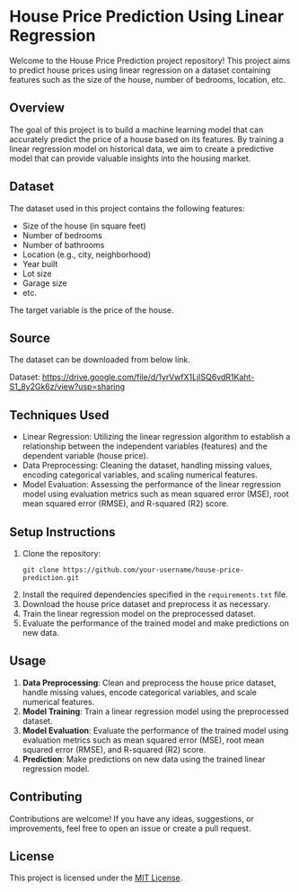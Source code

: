 # House Price Prediction Using Linear Regression

Welcome to the House Price Prediction project repository! This project aims to predict house prices using linear regression on a dataset containing features such as the size of the house, number of bedrooms, location, etc.

## Overview
The goal of this project is to build a machine learning model that can accurately predict the price of a house based on its features. By training a linear regression model on historical data, we aim to create a predictive model that can provide valuable insights into the housing market.

## Dataset
The dataset used in this project contains the following features:
- Size of the house (in square feet)
- Number of bedrooms
- Number of bathrooms
- Location (e.g., city, neighborhood)
- Year built
- Lot size
- Garage size
- etc.

The target variable is the price of the house.

## Source
The dataset can be downloaded from below link.

Dataset: https://drive.google.com/file/d/1yrVwfX1LjISQ6vdR1Kaht-S1_8y2Gk6z/view?usp=sharing

## Techniques Used
- Linear Regression: Utilizing the linear regression algorithm to establish a relationship between the independent variables (features) and the dependent variable (house price).
- Data Preprocessing: Cleaning the dataset, handling missing values, encoding categorical variables, and scaling numerical features.
- Model Evaluation: Assessing the performance of the linear regression model using evaluation metrics such as mean squared error (MSE), root mean squared error (RMSE), and R-squared (R2) score.

## Setup Instructions
1. Clone the repository:
   ```
   git clone https://github.com/your-username/house-price-prediction.git
   ```
2. Install the required dependencies specified in the `requirements.txt` file.
3. Download the house price dataset and preprocess it as necessary.
4. Train the linear regression model on the preprocessed dataset.
5. Evaluate the performance of the trained model and make predictions on new data.

## Usage
1. **Data Preprocessing**: Clean and preprocess the house price dataset, handle missing values, encode categorical variables, and scale numerical features.
2. **Model Training**: Train a linear regression model using the preprocessed dataset.
3. **Model Evaluation**: Evaluate the performance of the trained model using evaluation metrics such as mean squared error (MSE), root mean squared error (RMSE), and R-squared (R2) score.
4. **Prediction**: Make predictions on new data using the trained linear regression model.

## Contributing
Contributions are welcome! If you have any ideas, suggestions, or improvements, feel free to open an issue or create a pull request.

## License
This project is licensed under the [MIT License](LICENSE).

